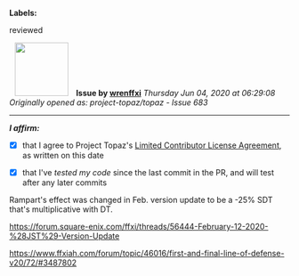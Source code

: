 **Labels:**

reviewed



<a href="https://github.com/wrenffxi"><img src="https://avatars1.githubusercontent.com/u/21246949?v=4" width="96" height="96" hspace="10"></img></a> **Issue by [wrenffxi](https://github.com/wrenffxi)**
_Thursday Jun 04, 2020 at 06:29:08_
_Originally opened as: project-topaz/topaz - Issue 683_

----

<!-- place 'x' mark between square [] brackets to affirm: -->
**_I affirm:_**
- [x] that I agree to Project Topaz's [Limited Contributor License Agreement](http://project-topaz.com/blob/release/CONTRIBUTOR_AGREEMENT.md), as written on this date
- [x] that I've _tested my code_ since the last commit in the PR, and will test after any later commits

Rampart's effect was changed in Feb. version update to be a -25% SDT that's multiplicative with DT.
https://forum.square-enix.com/ffxi/threads/56444-February-12-2020-%28JST%29-Version-Update
https://www.ffxiah.com/forum/topic/46016/first-and-final-line-of-defense-v20/72/#3487802

